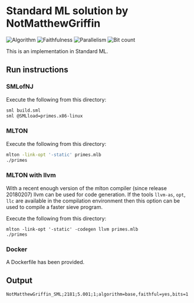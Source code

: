# Standard ML solution by NotMatthewGriffin

![Algorithm](https://img.shields.io/badge/Algorithm-base-green)
![Faithfulness](https://img.shields.io/badge/Faithful-yes-green)
![Parallelism](https://img.shields.io/badge/Parallel-no-green)
![Bit count](https://img.shields.io/badge/Bits-1-green)

This is an implementation in Standard ML.

## Run instructions

### SMLofNJ

Execute the following from this directory:

```bash
sml build.sml
sml @SMLload=primes.x86-linux
```

### MLTON

Execute the following from this directory:

```bash
mlton -link-opt '-static' primes.mlb
./primes
```

### MLTON with llvm

With a recent enough version of the mlton compiler (since release 20180207) llvm can be used for code generation. If the tools `llvm-as`, `opt`, `llc` are available in the compilation environment then this option can be used to compile a faster sieve program.

Execute the following from this directory:

```
mlton -link-opt '-static' -codegen llvm primes.mlb
./primes
```

### Docker
A Dockerfile has been provided.

## Output
```
NotMatthewGriffin_SML;2181;5.001;1;algorithm=base,faithful=yes,bits=1
```
